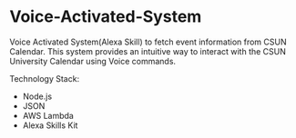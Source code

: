 # Voice-Activated-System

Voice Activated System(Alexa Skill) to fetch event information from CSUN Calendar. This system provides an intuitive way to interact with the CSUN University Calendar using Voice commands.

Technology Stack:
<ul>
  <li>Node.js</li>
  <li>JSON</li>
  <li>AWS Lambda</li>
  <li>Alexa Skills Kit</li>
  </ul>
